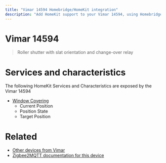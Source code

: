 ```yaml
---
title: "Vimar 14594 Homebridge/HomeKit integration"
description: "Add HomeKit support to your Vimar 14594, using Homebridge, Zigbee2MQTT and homebridge-z2m."
---
```

<!---
This file has been GENERATED using src/docgen/docgen.ts
DO NOT EDIT THIS FILE MANUALLY!
-->
# Vimar 14594
> Roller shutter with slat orientation and change-over relay


# Services and characteristics
The following HomeKit Services and Characteristics are exposed by
the Vimar 14594

* [Window Covering](../../cover.md)
  * Current Position
  * Position State
  * Target Position


# Related
* [Other devices from Vimar](../index.md#vimar)
* [Zigbee2MQTT documentation for this device](https://www.zigbee2mqtt.io/devices/14594.html)